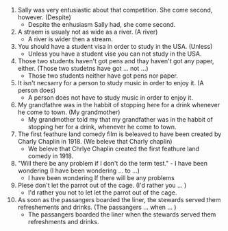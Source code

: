 1. Sally was very entusiastic about that competition. She come second, however. (Despite)
	- Despite the enhusiasm Sally had, she come second.
2. A straem is usualy not as wide as a river. (A river)
	-  A river is wider then a stream.
3. You should have a student visa in order to study in the USA. (Unless)
	- Unless you have a student vise you can not study in the USA.
4. Those two students haven't got pens and thay haven't got any paper, either. (Those two studetns have got ... not ...)
	- Those two students neither have got pens nor paper.
5. It isn't necsarry for a person to study music in order to enjoy it. (A person does)
	- A person does not have to study music in order to enjoy it.
6. My grandfathre was in the habbit of stopping here for a drink whenever he come to town. (My grandmother)
	- My grandmother told my that my grandfather was in the habbit of stopping her for a drink, whenever he come to town.
7. The first feathure land comedy film is beleaved to have been created by Charly Chaplin in 1918. (We beleve that Charly chaplin)
	- We beleve that Chrlye Chaplin created the first feathure land comedy in 1918.
8. "Will there be any problem if I don't do the term test." - I have been wondering (I have been wondering ... to ...)
	- I have been wondering If there will be any problems 
9. Plese don't let the parrot out of the cage. (I'd rather you ... )
	- I'd rather you not to let let the parrot out of the cage.
10. As soon as the passangers boarded the liner, the stewards served them refreshements and drinks. (The passangers ... when ... )
	- The passangers boarded the liner when the stewards served them refreshments and drinks.
